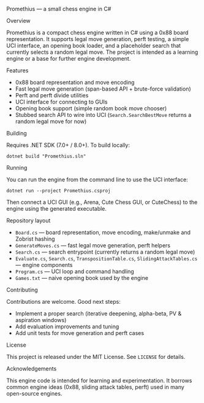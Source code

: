 Promethius — a small chess engine in C#

Overview

Promethius is a compact chess engine written in C# using a 0x88 board representation. It supports legal move generation, perft testing, a simple UCI interface, an opening book loader, and a placeholder search that currently selects a random legal move. The project is intended as a learning engine or a base for further engine development.

Features

- 0x88 board representation and move encoding
- Fast legal move generation (span-based API + brute-force validation)
- Perft and perft divide utilities
- UCI interface for connecting to GUIs
- Opening book support (simple random book move chooser)
- Stubbed search API to wire into UCI (`Search.SearchBestMove` returns a random legal move for now)

Building

Requires .NET SDK (7.0+ / 8.0+). To build locally:

```pwsh
dotnet build "Promethius.sln"
```

Running

You can run the engine from the command line to use the UCI interface:

```pwsh
dotnet run --project Promethius.csproj
```

Then connect a UCI GUI (e.g., Arena, Cute Chess GUI, or CuteChess) to the engine using the generated executable.

Repository layout

- `Board.cs` — board representation, move encoding, make/unmake and Zobrist hashing
- `GenerateMoves.cs` — fast legal move generation, perft helpers
- `Search.cs` — search entrypoint (currently returns a random legal move)
- `Evaluate.cs`, `Search.cs`, `TranspositionTable.cs`, `SlidingAttackTables.cs` — engine components
- `Program.cs` — UCI loop and command handling
- `Games.txt` — naive opening book used by the engine

Contributing

Contributions are welcome. Good next steps:
- Implement a proper search (iterative deepening, alpha-beta, PV & aspiration windows)
- Add evaluation improvements and tuning
- Add unit tests for move generation and perft cases

License

This project is released under the MIT License. See `LICENSE` for details.

Acknowledgements

This engine code is intended for learning and experimentation. It borrows common engine ideas (0x88, sliding attack tables, perft) used in many open-source engines.
